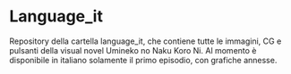 # Language_it
Repository della cartella language_it, che contiene tutte le immagini, CG e pulsanti della visual novel Umineko no Naku Koro Ni.
Al momento è disponibile in italiano solamente il primo episodio, con grafiche annesse.
